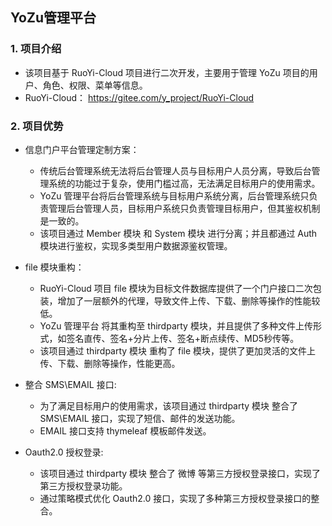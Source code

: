 ## YoZu管理平台

### 1. 项目介绍

- 该项目基于 RuoYi-Cloud 项目进行二次开发，主要用于管理 YoZu 项目的用户、角色、权限、菜单等信息。
- RuoYi-Cloud： https://gitee.com/y_project/RuoYi-Cloud

### 2. 项目优势

- 信息门户平台管理定制方案：
  - 传统后台管理系统无法将后台管理人员与目标用户人员分离，导致后台管理系统的功能过于复杂，使用门槛过高，无法满足目标用户的使用需求。
  - YoZu 管理平台将后台管理系统与目标用户系统分离，后台管理系统只负责管理后台管理人员，目标用户系统只负责管理目标用户，但其鉴权机制是一致的。
  - 该项目通过 Member 模块 和 System 模块 进行分离；并且都通过 Auth 模块进行鉴权，实现多类型用户数据源鉴权管理。

- file 模块重构：
  - RuoYi-Cloud 项目 file 模块为目标文件数据库提供了一个门户接口二次包装，增加了一层额外的代理，导致文件上传、下载、删除等操作的性能较低。
  - YoZu 管理平台 将其重构至 thirdparty 模块，并且提供了多种文件上传形式，如签名直传、签名+分片上传、签名+断点续传、MD5秒传等。
  - 该项目通过 thirdparty 模块 重构了 file 模块，提供了更加灵活的文件上传、下载、删除等操作，性能更高。

- 整合 SMS\EMAIL 接口:
  - 为了满足目标用户的使用需求，该项目通过 thirdparty 模块 整合了 SMS\EMAIL 接口，实现了短信、邮件的发送功能。
  - EMAIL 接口支持 thymeleaf 模板邮件发送。

- Oauth2.0 授权登录:
  - 该项目通过 thirdparty 模块 整合了 微博 等第三方授权登录接口，实现了第三方授权登录功能。
  - 通过策略模式优化 Oauth2.0 接口，实现了多种第三方授权登录接口的整合。

